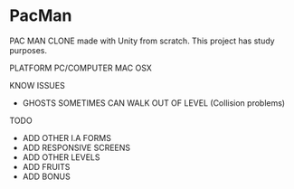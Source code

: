 # PacMan
PAC MAN CLONE made with Unity from scratch. This project has study purposes. 

PLATFORM
PC/COMPUTER
MAC OSX

KNOW ISSUES
- GHOSTS SOMETIMES CAN WALK OUT OF LEVEL (Collision problems)

TODO
- ADD OTHER I.A FORMS
- ADD RESPONSIVE SCREENS
- ADD OTHER LEVELS
- ADD FRUITS 
- ADD BONUS
